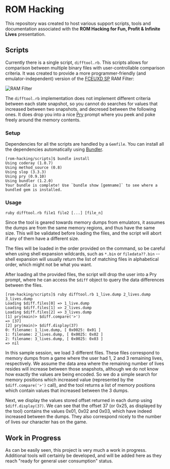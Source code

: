 # ROM Hacking

This repository was created to host various support scripts, tools and documentation associated with the **ROM Hacking for Fun, Profit & Infinite Lives** presentation.

## Scripts
Currently there is a single script, `difftool.rb`. This scripts allows for comparison between multiple binary files with user-controllable comparison criteria. It was created to provide a more programmer-friendly (and emulator-independent) version of the [FCEUXD SP](http://www.the-interweb.com/serendipity/index.php?/categories/9-FCEUXD-SP) RAM Filter:

![RAM Filter](http://www.the-interweb.com/bdump/fceuxdsp/filter2.png)

The `difftool.rb` implementation does not implement different criteria between each state snapshot, so you cannot do searches for values that increased between two snapshots, and decresed between the following ones. It does drop you into a nice [Pry](http://pryrepl.org/) prompt where you peek and poke freely around the memory contents.

### Setup
Dependencies for all the scripts are handled by a `Gemfile`. You can install all the dependencies automatically using [Bundler](http://gembundler.com/).

    [rom-hacking/scripts]$ bundle install
    Using coderay (1.0.7) 
    Using method_source (0.8) 
    Using slop (3.3.3) 
    Using pry (0.9.10) 
    Using bundler (1.2.0) 
    Your bundle is complete! Use `bundle show [gemname]` to see where a bundled gem is installed.

### Usage
    ruby difftool.rb file1 file2 [...] [file_n]

Since the tool is geared towards memory dumps from emulators, it assumes the dumps are from the same memory regions, and thus have the same size. This will be validated before loading the files, and the script will abort if any of them have a different size.

The files will be loaded in the order provided on the command, so be careful when using shell expansion wildcards, such as `*.bin` or `filedata??.bin` -- shell expansion will usually return the list of matching files in alphabetical order, which might not be what you want.

After loading all the provided files, the script will drop the user into a Pry prompt, where he can access the `$diff` object to query the data differences between the files.

    [rom-hacking/scripts]$ ruby difftool.rb 1_live.dump 2_lives.dump 3_lives.dump
    Loading $diff.files[0] => 1_live.dump
    Loading $diff.files[1] => 2_lives.dump
    Loading $diff.files[2] => 3_lives.dump
    [1] pry(main)> $diff.compare('>')
    => [37]
    [2] pry(main)> $diff.display(37)
    0: filename: 1_live.dump, [ 0x0025: 0x01 ]
    1: filename: 2_lives.dump, [ 0x0025: 0x02 ]
    2: filename: 3_lives.dump, [ 0x0025: 0x03 ]
    => nil

In this sample session, we load 3 different files. These files correspond to memory dumps from a game where the user had 1, 2 and 3 remaining lives, respectively. We assume the data area where the remaining number of lives resides will increase between those snapshots, although we do not know how exactly the values are being encoded. So we do a simple search for memory positions which increased value (represented by the `$diff.compare('>')` call), and the tool returns a list of memory positions which contain values that increased between the 3 dumps.

Next, we display the values stored offset returned in each dump using `$diff.display(37)`. We can see that the offset 37 (or 0x25, as displayed by the tool) contains the values 0x01, 0x02 and 0x03, which have indeed increased between the dumps. They also correspond nicely to the number of lives our character has on the game.

## Work in Progress
As can be easily seen, this project is very much a work in progress. Additional tools will certainly be developed, and will be added here as they reach "ready for general user consumption" status.
